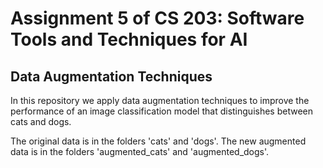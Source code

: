 # Assignment 5 of CS 203: Software Tools and Techniques for AI
## Data Augmentation Techniques

In this repository we apply data augmentation techniques to improve the performance of an image classification model that distinguishes between cats and dogs.

The original data is in the folders 'cats' and 'dogs'.
The new augmented data is in the folders 'augmented_cats' and 'augmented_dogs'.